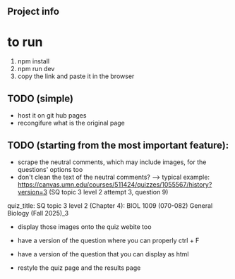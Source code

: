 ## Project info

# to run
1) npm install
2) npm run dev
3) copy the link and paste it in the browser

## TODO (simple)
- host it on git hub pages
- recongifure what is the original page

## TODO (starting from the most important feature):
- scrape the neutral comments, which may include images, for the questions' options too
- don't clean the text of the neutral comments?
--> typical example: https://canvas.umn.edu/courses/511424/quizzes/1055567/history?version=3 (SQ topic 3 level 2 attempt 3, question 9)

quiz_title: 
SQ topic 3 level 2 (Chapter 4): BIOL 1009 (070-082) General Biology (Fall 2025)_3

- display those images onto the quiz webite too

- have a version of the question where you can properly ctrl + F 
- have a version of the question that you can display as html

- restyle the quiz page and the results page
